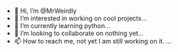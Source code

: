 - 👋 Hi, I’m @MrWeirdly
- 👀 I’m interested in working on cool projects...
- 🌱 I’m currently learning python...
- 💞️ I’m looking to collaborate on nothing yet...
- 📫 How to reach me, not yet I am still working on it. ...

<!---
chance this later maybe? yes maybe. make sure to learn bro! I mean it!
--->

